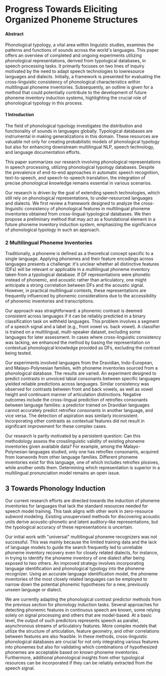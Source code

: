 # Progress Towards Eliciting Organized Phoneme Structures

#### Abstract

Phonological typology, a vital area within linguistic studies, examines the patterns and functions of sounds across the world's languages. This paper offers an overview of completed and ongoing experiments utilizing phonological representations, derived from typological databases, in speech processing tasks. It primarily focuses on two lines of inquiry motivated by the need to adapt speech technologies to lowresource languages and dialects. Initially, a framework is presented for evaluating the cross-linguistic consistency of phonological characteristics within multilingual phoneme inventories. Subsequently, an outline is given for a method that could potentially contribute to the development of future phoneme inventory induction systems, highlighting the crucial role of phonological typology in this process.

#### 1 Introduction

The field of phonological typology investigates the distribution and functionality of sounds in languages globally. Typological databases are instrumental in making generalizations in this domain. These resources are valuable not only for creating probabilistic models of phonological typology but also for enhancing downstream multilingual NLP, speech technology, and language documentation efforts.

This paper summarizes our research involving phonological representations in speech processing, utilizing phonological typology databases. Despite the prevalence of end-to-end approaches in automatic speech recognition, text-to-speech, and speech-to-speech translation, the integration of precise phonological knowledge remains essential in various scenarios.

Our research is driven by the goal of extending speech technologies, which still rely on phonological representations, to under-resourced languages and dialects. We first review a framework designed to analyze the cross-linguistic consistency of phonological features in multilingual phoneme inventories obtained from cross-lingual typological databases. We then propose a preliminary method that may act as a foundational element in a future phoneme inventory induction system, emphasizing the significance of phonological typology in such an approach.

### 2 Multilingual Phoneme Inventories

Traditionally, a phoneme is defined as a theoretical concept specific to a single language. Applying phonemes and their feature encodings across languages presents a challenge: it's unclear whether all distinctive features (DFs) will be relevant or applicable in a multilingual phoneme inventory taken from a typological database. If DF representations were phonetic instead of phonemic, and acoustic rather than articulatory, one might anticipate a strong correlation between DFs and the acoustic signal. However, in practical multilingual contexts, these representations are frequently influenced by phonemic considerations due to the accessibility of phonemic inventories and transcriptions.

Our approach was straightforward: a phonemic contrast is deemed consistent across languages if it can be reliably predicted in a binary classification task on withheld languages. This problem involves a segment of a speech signal and a label (e.g., front vowel vs. back vowel). A classifier is trained on a multilingual, multi-speaker dataset, excluding some languages for later assessment. In cases where cross-linguistic consistency was lacking, we enhanced the method by basing the representation on contextual phonological knowledge provided as DFs, excluding the contrast being tested.

Our experiments involved languages from the Dravidian, Indo-European, and Malayo-Polynesian families, with phoneme inventories sourced from a phonological database. The results are varied. An experiment designed to predict contrasts in unvoiced labial consonants between specific languages yielded reliable predictions across languages. Similar consistency was observed for contrasts between front and back vowels, as well as vowel height and continuant manner of articulation distinctions. Negative outcomes include the cross-lingual prediction of retroflex consonants between language families: a predictor trained on Dravidian languages cannot accurately predict retroflex consonants in another language, and vice versa. The detection of aspiration was similarly inconsistent. Incorporating other contrasts as contextual features did not result in significant improvement for these complex cases.

Our research is partly motivated by a persistent question: Can this methodology assess the crosslinguistic validity of existing phoneme inventories given available data? For example, among the Malayo-Polynesian languages studied, only one has retroflex consonants, acquired from loanwords from other language families. Different phoneme inventories exist for this language, one of which includes retroflex plosives, while another omits them. Determining which representation is superior in a multilingual pronunciation model remains an open issue.

## 3 Towards Phonology Induction

Our current research efforts are directed towards the induction of phoneme inventories for languages that lack the standard resources needed for speech model training. This task aligns with other work in zero-resource subword modeling. Existing unsupervised methods for discovering acoustic units derive acoustic-phonetic and latent auditory-like representations, but the typological accuracy of these representations is uncertain.

Our initial work with "universal" multilingual phoneme recognizers was not successful. This was mainly because the limited training data and the lack of language models to guide the search frequently led to unreliable phoneme inventory recovery even for closely related dialects, for instance, in trying to identify the phoneme inventory of one dialect after being exposed to two others. An improved strategy involves incorporating language identification and phonological typology into the phoneme recognizer. Using an accurate language identification model, the phoneme inventories of the most closely related languages can be employed to narrow down the potential phonemic hypotheses for a new, previously unseen language or dialect.

We are currently adapting the phonological contrast predictor methods from the previous section for phonology induction tasks. Several approaches for detecting phonemic features in continuous speech are known, some relying solely on signal processing and others that are model-based. At a basic level, the output of such predictors represents speech as parallel, asynchronous streams of articulatory features. More complex models that utilize the structure of articulation, feature geometry, and other correlations between features are also feasible. In these methods, cross-linguistic phonological databases are crucial for not only integrating various features into phonemes but also for validating which combinations of hypothesized phonemes are acceptable based on known phoneme inventories. Furthermore, additional phonological insights from other typological resources can be incorporated if they can be reliably extracted from the speech signal.

